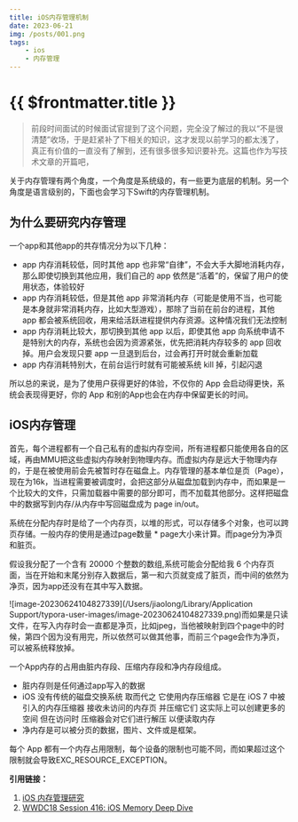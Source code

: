 ```yaml
---
title: iOS内存管理机制
date: 2023-06-21
img: /posts/001.png
tags:
    - ios
    - 内存管理
---
```


# {{ $frontmatter.title }} <Badge type="tip" :text="String($frontmatter.date).slice(0,10)" />



> 前段时间面试的时候面试官提到了这个问题，完全没了解过的我以“不是很清楚”收场，于是赶紧补了下相关的知识，这才发现以前学习的都太浅了，真正有价值的一直没有了解到，还有很多很多知识要补充。这篇也作为写技术文章的开篇吧，

关于内存管理有两个角度，一个角度是系统级的，有一些更为底层的机制。另一个角度是语言级别的，下面也会学习下Swift的内存管理机制。

## 为什么要研究内存管理

一个app和其他app的共存情况分为以下几种：

- app 内存消耗较低，同时其他 app 也非常“自律”，不会大手大脚地消耗内存，那么即使切换到其他应用，我们自己的 app 依然是“活着”的，保留了用户的使用状态，体验较好
- app 内存消耗较低，但是其他 app 非常消耗内存（可能是使用不当，也可能是本身就非常消耗内存，比如大型游戏），那除了当前在前台的进程，其他 app 都会被系统回收，用来给活跃进程提供内存资源。这种情况我们无法控制
- app 内存消耗比较大，那切换到其他 app 以后，即使其他 app 向系统申请不是特别大的内存，系统也会因为资源紧张，优先把消耗内存较多的 app 回收掉。用户会发现只要 app 一旦退到后台，过会再打开时就会重新加载
- app 内存消耗特别大，在前台运行时就有可能被系统 kill 掉，引起闪退

所以总的来说，是为了使用户获得更好的体验，不仅你的 App 会启动得更快，系统会表现得更好，你的 App 和别的App也会在内存中保留更长的时间。



## iOS内存管理

首先，每个进程都有一个自己私有的虚拟内存空间，所有进程都只能使用各自的区域，再由MMU把这些虚拟内存映射到物理内存。而虚拟内存是远大于物理内存的，于是在被使用前会先被暂时存在磁盘上。内存管理的基本单位是页（Page），现在为16k，当进程需要被调度时，会把这部分从磁盘加载到内存中，而如果是一个比较大的文件，只需加载器中需要的部分即可，而不加载其他部分。这样把磁盘中的数据写到内存/从内存中写回磁盘成为 page in/out。

系统在分配内存时是给了一个内存页，以堆的形式，可以存储多个对象，也可以跨页存储。一般内存的使用是通过page数量 * page大小来计算。而page分为净页和脏页。

假设我分配了一个含有 20000 个整数的数组,系统可能会分配给我 6 个内存页面，当在开始和末尾分别存入数据后，第一和六页就变成了脏页，而中间的依然为净页，因为app还没有在其中写入数据。

![image-20230624104827339](/Users/jiaolong/Library/Application Support/typora-user-images/image-20230624104827339.png)而如果是只读文件，在写入内存时会一直都是净页，比如jpeg，当他被映射到四个page中的时候，第四个因为没有用完，所以依然可以做其他事，而前三个page会作为净页，可以被系统释放掉。

一个App内存的占用由脏内存段、压缩内存段和净内存段组成。

- 脏内存则是任何通过app写入的数据
- iOS 没有传统的磁盘交换系统 取而代之 它使用内存压缩器 它是在 iOS 7 中被引入的内存压缩器 接收未访问的内存页 并压缩它们 这实际上可以创建更多的空间 但在访问时 压缩器会对它们进行解压 以便读取内存
- 净内存是可以被分页的数据，图片、文件或是框架。

每个 App 都有一个内存占用限制，每个设备的限制也可能不同，而如果超过这个限制就会导致EXC_RESOURCE_EXCEPTION。



**引用链接：**

1. [iOS 内存管理研究](https://zhuanlan.zhihu.com/p/49829766) 
2. [WWDC18 Session 416: iOS Memory Deep Dive](https://developer.apple.com/wwdc18/416)


